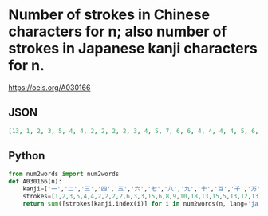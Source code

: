# Number of strokes in Chinese characters for n; also number of strokes in Japanese kanji characters for n\.
https://oeis.org/A030166
## JSON
```JSON
[13, 1, 2, 3, 5, 4, 4, 2, 2, 2, 2, 3, 4, 5, 7, 6, 6, 4, 4, 4, 4, 5, 6, 7, 9, 8, 8, 6, 6, 6, 5, 6, 7, 8, 10, 9, 9, 7, 7, 7, 7, 8, 9, 10, 12, 11, 11, 9, 9, 9, 6, 7, 8, 9, 11, 10, 10, 8, 8, 8, 6, 7, 8, 9, 11, 10, 10, 8, 8, 8, 4, 5, 6, 7, 9, 8, 8, 6, 6, 6, 4, 5, 6, 7, 9, 8, 8, 6, 6, 6, 4, 5, 6, 7, 9, 8, 8, 6, 6, 6, 7]
```
## Python
```Python
from num2words import num2words
def A030166(n):
    kanji=['一','二','三','四','五','六','七','八','九','十','百','千','万','億','兆','京','垓','秭','穣','溝','澗','正','載','極','零']
    strokes=[1,2,3,5,4,4,2,2,2,2,6,3,3,15,6,8,9,10,18,13,15,5,13,12,13]
    return sum([strokes[kanji.index(i)] for i in num2words(n, lang='ja')]) # _Hunter N. Ratliff_, Feb 29 2020
```
